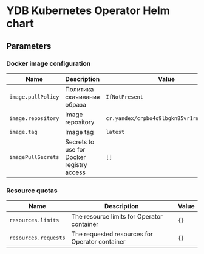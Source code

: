 # YDB Kubernetes Operator Helm chart

## Parameters

### Docker image configuration

| Name               | Description                               | Value                                     |
| ------------------ | ----------------------------------------- | ----------------------------------------- |
| `image.pullPolicy` | Политика скачивания образа                | `IfNotPresent`                            |
| `image.repository` | Image repository                          | `cr.yandex/crpbo4q9lbgkn85vr1rm/operator` |
| `image.tag`        | Image tag                                 | `latest`                                  |
| `imagePullSecrets` | Secrets to use for Docker registry access | `[]`                                      |


### Resource quotas

| Name                 | Description                                    | Value |
| -------------------- | ---------------------------------------------- | ----- |
| `resources.limits`   | The resource limits for Operator container     | `{}`  |
| `resources.requests` | The requested resources for Operator container | `{}`  |


